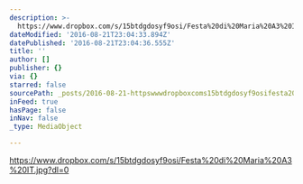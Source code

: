 ```yaml
---
description: >-
  https://www.dropbox.com/s/15btdgdosyf9osi/Festa%20di%20Maria%20A3%20IT.jpg?dl=0
dateModified: '2016-08-21T23:04:33.894Z'
datePublished: '2016-08-21T23:04:36.555Z'
title: ''
author: []
publisher: {}
via: {}
starred: false
sourcePath: _posts/2016-08-21-httpswwwdropboxcoms15btdgdosyf9osifesta20di20maria.md
inFeed: true
hasPage: false
inNav: false
_type: MediaObject

---
```

https://www.dropbox.com/s/15btdgdosyf9osi/Festa%20di%20Maria%20A3%20IT.jpg?dl=0